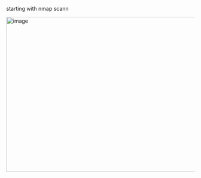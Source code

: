 starting with nmap scann 

<img width="1034" height="415" alt="image" src="https://github.com/user-attachments/assets/f81215aa-ad5c-4522-82ce-6c60a3084084" />
